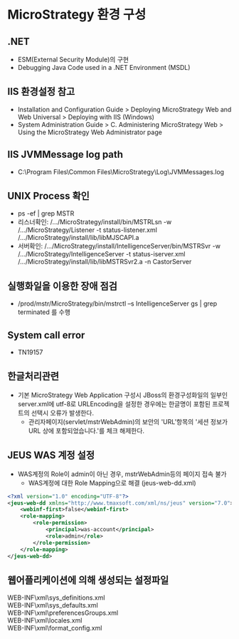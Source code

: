 # MicroStrategy 환경 구성
## .NET
* ESM(External Security Module)의 구현
* Debugging Java Code used in a .NET Environment (MSDL)

## IIS 환경설정 참고
* Installation and Configuration Guide > Deploying MicroStrategy Web and Web Universal > Deploying with IIS (Windows)
* System Administration Guide > C. Administering MicroStrategy Web > Using the MicroStrategy Web Administrator page

## IIS JVMMessage log path
* C:\Program Files\Common Files\MicroStrategy\Log\JVMMessages.log

## UNIX Process 확인
* ps -ef | grep MSTR
* 리스너확인: /.../MicroStrategy/install/bin/MSTRLsn -w /.../MicroStrategy/Listener -t status-listener.xml /.../MicroStrategy/install/lib/libMJSCAPI.a
* 서버확인: /.../MicroStrategy/install/IntelligenceServer/bin/MSTRSvr -w /.../MicroStrategy/IntelligenceServer -t status-iserver.xml /.../MicroStrategy/install/lib/libMSTRSvr2.a -n CastorServer 

## 실행화일을 이용한 장애 점검
* /prod/mstr/MicroStrategy/bin/mstrctl –s IntelligenceServer gs | grep terminated 를 수행

## System call error
* TN19157

## 한글처리관련
* 기본 MicroStrategy Web Application 구성시 JBoss의 환경구성화일의 일부인 server.xml에 utf-8로 URLEncoding을 설정한 경우에는 한글명이 포함된 프로젝트의 선택시 오류가 발생한다.
  * 관리자페이지(servlet/mstrWebAdmin)의 보안의 'URL'항목의 '세션 정보가 URL 상에 포함되었습니다.'를 체크 해제한다.

## JEUS WAS 계정 설정
* WAS계정의 Role이 admin이 아닌 경우, mstrWebAdmin등의 페이지 접속 불가  
  * WAS계정에 대한 Role Mapping으로 해결 (jeus-web-dd.xml)
```xml
<?xml version="1.0" encoding="UTF-8"?>
<jeus-web-dd xmlns="http://www.tmaxsoft.com/xml/ns/jeus" version="7.0">
    <webinf-first>false</webinf-first>
    <role-mapping>
        <role-permission>
            <principal>was-account</principal>
            <role>admin</role>
        </role-permission>
    </role-mapping>
</jeus-web-dd>
```

## 웹어플리케이션에 의해 생성되는 설정파일
WEB-INF\xml\sys_definitions.xml  
WEB-INF\xml\sys_defaults.xml  
WEB-INF\xml\preferencesGroups.xml  
WEB-INF\xml\locales.xml  
WEB-INF\xml\format_config.xml  
